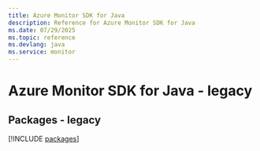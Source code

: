 ```yaml
---
title: Azure Monitor SDK for Java
description: Reference for Azure Monitor SDK for Java
ms.date: 07/29/2025
ms.topic: reference
ms.devlang: java
ms.service: monitor
---
```

# Azure Monitor SDK for Java - legacy
## Packages - legacy
[!INCLUDE [packages](monitor-index.md)]
